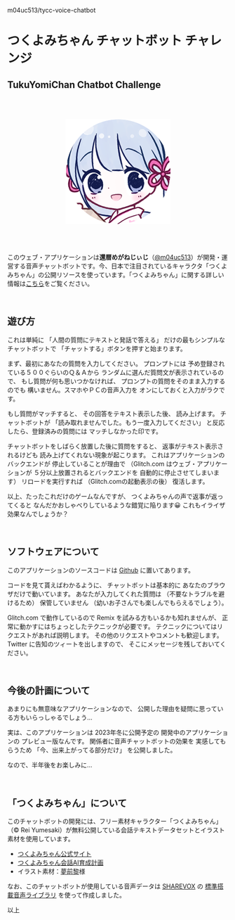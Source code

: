 <style>
.container {
  text-align: center;
}
</style>

m04uc513/tycc-voice-chatbot

# つくよみちゃん チャットボット チャレンジ
## TukuYomiChan Chatbot Challenge

<BR><BR>

<div class="container">
  <img src="./public/tsukuyomi_icon.png" title="つくよみちゃん">
</div>

<BR><BR>

このウェブ・アプリケーションは**還暦めがねじぃじ**（[@m04uc513](https://twitter.com/m04uc513)）が開発・運営する音声チャットボットです。今、日本で注目されているキャラクタ「つくよみちゃん」の公開リソースを使っています。「つくよみちゃん」に関する詳しい情報は[こちら](#TUKUYOMICHAN)をご覧ください。


<BR>

## 遊び方

これは単純に
「人間の質問にテキストと発話で答える」
だけの最もシンプルなチャットボットで
「チャットする」ボタンを押すと始まります。

まず、最初にあなたの質問を入力してください。
プロンプトには
予め登録されている５００ぐらいのＱ＆Ａから
ランダムに選んだ質問文が表示されているので、
もし質問が何も思いつかなければ、
プロンプトの質問をそのまま入力するのでも
構いません。スマホやＰＣの音声入力を
オンにしておくと入力がラクです。

もし質問がマッチすると、
その回答をテキスト表示した後、
読み上げます。
チャットボットが
「読み取れませんでした。もう一度入力してください」
と反応したら、登録済みの質問には
マッチしなかった印です。

チャットボットをしばらく放置した後に質問をすると、
返事がテキスト表示されるけども
読み上げてくれない現象が起こります。
これはアプリケーションのバックエンドが
停止していることが理由で
（Glitch.com はウェブ・アプリケーションが
５分以上放置されるとバックエンドを
自動的に停止させてしまいます）
リロードを実行すれば
（Glitch.comの起動表示の後）
復活します。

以上、たったこれだけのゲームなんですが、
つくよみちゃんの声で返事が返ってくると
なんだかおしゃべりしているような錯覚に陥ります😀
これもイライザ効果なんでしょうか？

<BR>

## ソフトウェアについて

このアプリケーションのソースコードは
[Github](https://github.com/m04uc513/tycc-voice-chatbot)
に置いてあります。

コードを見て貰えばわかるように、
チャットボットは基本的に
あなたのブラウザだけで動いています。
あなたが入力してくれた質問は
（不要なトラブルを避けるため）
保管していません
（幼いお子さんでも楽しんでもらえるでしょう）。

Glitch.com で動作しているので
Remix を試みる方もいるかも知れませんが、
正常に動かすにはちょっとしたテクニックが必要です。
テクニックについてはリクエストがあれば説明します。
その他のリクエストやコメントも歓迎します。
Twitter に告知のツィートを出しますので、
そこにメッセージを残しておいてください。

<BR>

## 今後の計画について

あまりにも無意味なアプリケーションなので、
公開した理由を疑問に思っている方もいらっしゃるでしょう…

実は、このアプリケーションは
2023年冬に公開予定の
開発中のアプリケーションの
プレビュー版なんです。
関係者に音声チャットボットの効果を
実感してもらうため
「今、出来上がってる部分だけ」
を公開しました。

なので、半年後をお楽しみに…

<BR>

## 「つくよみちゃん」について
<A NAME="#TUKUYOMICHAN"></A>
このチャットボットの開発には、フリー素材キャラクター「つくよみちゃん」（© Rei Yumesaki）が無料公開している会話テキストデータセットとイラスト素材を使用しています。

* [つくよみちゃん公式サイト](https://tyc.rei-yumesaki.net/)
* [つくよみちゃん会話AI育成計画](https://tyc.rei-yumesaki.net/material/kaiwa-ai/)
* イラスト素材：[夢前黎](https://tyc.rei-yumesaki.net/material/illust/)様

なお、このチャットボットが使用している音声データは
[SHAREVOX](https://www.sharevox.app/)
の
[標準搭載音声ライブラリ](https://tyc.rei-yumesaki.net/news/sharevox/)
を使って作成しました。


以上
